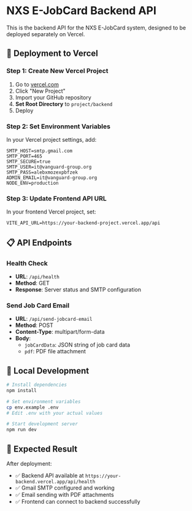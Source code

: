 # NXS E-JobCard Backend API

This is the backend API for the NXS E-JobCard system, designed to be deployed separately on Vercel.

## 🚀 **Deployment to Vercel**

### **Step 1: Create New Vercel Project**
1. Go to [vercel.com](https://vercel.com)
2. Click "New Project"
3. Import your GitHub repository
4. **Set Root Directory** to `project/backend`
5. Deploy

### **Step 2: Set Environment Variables**
In your Vercel project settings, add:
```
SMTP_HOST=smtp.gmail.com
SMTP_PORT=465
SMTP_SECURE=true
SMTP_USER=it@vanguard-group.org
SMTP_PASS=alebxmozexpbfzek
ADMIN_EMAIL=it@vanguard-group.org
NODE_ENV=production
```

### **Step 3: Update Frontend API URL**
In your frontend Vercel project, set:
```
VITE_API_URL=https://your-backend-project.vercel.app/api
```

## 📋 **API Endpoints**

### **Health Check**
- **URL**: `/api/health`
- **Method**: GET
- **Response**: Server status and SMTP configuration

### **Send Job Card Email**
- **URL**: `/api/send-jobcard-email`
- **Method**: POST
- **Content-Type**: multipart/form-data
- **Body**: 
  - `jobCardData`: JSON string of job card data
  - `pdf`: PDF file attachment

## 🔧 **Local Development**

```bash
# Install dependencies
npm install

# Set environment variables
cp env.example .env
# Edit .env with your actual values

# Start development server
npm run dev
```

## 🎯 **Expected Result**

After deployment:
- ✅ Backend API available at `https://your-backend.vercel.app/api/health`
- ✅ Gmail SMTP configured and working
- ✅ Email sending with PDF attachments
- ✅ Frontend can connect to backend successfully
